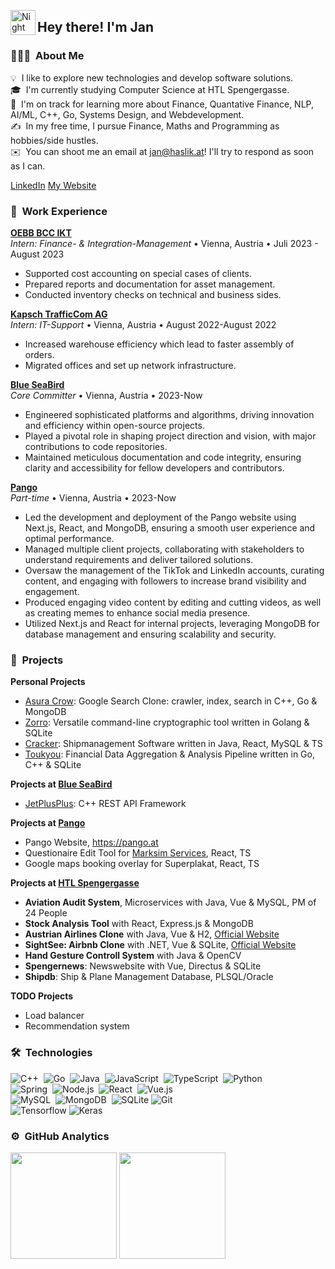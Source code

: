 <img alt="Night Coding" src="./assets/Hand%20Wave.gif" width='40' align="left"/><h2>Hey there! I'm Jan</h2>

### 👨🏻‍💻 &nbsp;About Me

💡 &nbsp;I like to explore new technologies and develop software solutions.\
🎓 &nbsp;I'm currently studying Computer Science at HTL Spengergasse.\
🌱 &nbsp;I'm on track for learning more about Finance, Quantative Finance, NLP, AI/ML, C++, Go, Systems Design, and Webdevelopment.\
✍️ &nbsp;In my free time, I pursue Finance, Maths and Programming as hobbies/side hustles.\
✉️ &nbsp;You can shoot me an email at jan@haslik.at! I'll try to respond as soon as I can.

[LinkedIn](https://www.linkedin.com/in/jan-haslik-8a5854252/)
[My Website](https://janhaslik.github.io)

### 🏢 &nbsp;Work Experience


**[OEBB BCC IKT](https://bcc.oebb.at/de/das-leisten-wir/information-communication-technology/fim)**\
*Intern: Finance- & Integration-Management* • Vienna, Austria • Juli 2023 - August 2023

- Supported cost accounting on special cases of clients.
- Prepared reports and documentation for asset management.
- Conducted inventory checks on technical and business sides.

**[Kapsch TrafficCom AG](https://kapsch.net)**\
*Intern: IT-Support* • Vienna, Austria • August 2022-August 2022

- Increased warehouse efficiency which lead to faster assembly of orders.
- Migrated offices and set up network infrastructure.

**[Blue SeaBird](https://blueseabird.com)**\
*Core Committer* • Vienna, Austria • 2023-Now

- Engineered sophisticated platforms and algorithms, driving innovation and efficiency within open-source projects.
- Played a pivotal role in shaping project direction and vision, with major contributions to code repositories.
- Maintained meticulous documentation and code integrity, ensuring clarity and accessibility for fellow developers and contributors.

**[Pango](https://pango.at)**\
*Part-time* • Vienna, Austria • 2023-Now

- Led the development and deployment of the Pango website using Next.js, React, and MongoDB, ensuring a smooth user experience and optimal performance.
- Managed multiple client projects, collaborating with stakeholders to understand requirements and deliver tailored solutions.
- Oversaw the management of the TikTok and LinkedIn accounts, curating content, and engaging with followers to increase brand visibility and engagement.
- Produced engaging video content by editing and cutting videos, as well as creating memes to enhance social media presence.
- Utilized Next.js and React for internal projects, leveraging MongoDB for database management and ensuring scalability and security.


### 🚧 &nbsp;Projects

**Personal Projects**

- [Asura Crow](https://github.com/Peeentaa/Asura-Crow): Google Search Clone: crawler, index, search in C++, Go & MongoDB
- [Zorro](https://github.com/Peeentaa/Zorro): Versatile command-line cryptographic tool written in Golang & SQLite
- [Cracker](https://github.com/Peeentaa/Cracker): Shipmanagement Software written in Java, React, MySQL & TS
- [Toukyou](https://github.com/Peeentaa/Toukyou): Financial Data Aggregation & Analysis Pipeline written in Go, C++ & SQLite

**Projects at [Blue SeaBird](https://www.blueseabird.com)**

- [JetPlusPlus](https://github.com/Blue-SeaBird/JetPlusPlus): C++ REST API Framework

**Projects at [Pango](https://www.pango.at)**

- Pango Website, https://pango.at
- Questionaire Edit Tool for [Marksim Services](https://www.marksim.net), React, TS
- Google maps booking overlay for Superplakat, React, TS

**Projects at [HTL Spengergasse](https://www.spengergasse.at)**

- **Aviation Audit System**, Microservices with Java, Vue & MySQL, PM of 24 People
- **Stock Analysis Tool** with React, Express.js & MongoDB
- **Austrian Airlines Clone** with Java, Vue & H2, [Official Website](https://www.austrian.com/at/de/homepage)
- **SightSee: Airbnb Clone** with .NET, Vue & SQLite, [Official Website](https://www.airbnb.com)
- **Hand Gesture Controll System** with Java & OpenCV
- **Spengernews**: Newswebsite with Vue, Directus & SQLite
- **Shipdb**: Ship & Plane Management Database, PLSQL/Oracle

**TODO Projects**

- Load balancer
- Recommendation system


### 🛠 &nbsp;Technologies

![C++](https://img.shields.io/badge/-C++-05122A?style=flat&logo=C%2B%2B&logoColor=00599C)&nbsp;
![Go](https://img.shields.io/badge/go-%2300ADD8.svg?style=flat&logo=go&logoColor=white)&nbsp;
![Java](https://img.shields.io/badge/java-%23ED8B00.svg?style=flat&logo=openjdk&logoColor=white)&nbsp;
![JavaScript](https://img.shields.io/badge/-JavaScript-05122A?style=flat&logo=javascript)&nbsp;
![TypeScript](https://img.shields.io/badge/typescript-%23007ACC.svg?style=flat&logo=typescript&logoColor=white)&nbsp;
![Python](https://img.shields.io/badge/-Python-05122A?style=flat&logo=python)&nbsp;\
![Spring](https://img.shields.io/badge/-spring-%236DB33F?style=flat&logo=spring&logoColor=white)&nbsp;
![Node.js](https://img.shields.io/badge/-Node.js-05122A?style=flat&logo=node.js)&nbsp;
![React](https://img.shields.io/badge/-React-05122A?style=flat&logo=react)&nbsp;
![Vue.js](https://img.shields.io/badge/vuejs-%2335495e.svg?style=flat&logo=vuedotjs&logoColor=%234FC08D)\
![MySQL](https://img.shields.io/badge/mysql-4479A1.svg?style=flat&logo=mysql&logoColor=white)&nbsp;
![MongoDB](https://img.shields.io/badge/MongoDB-%234ea94b.svg?style=flat&logo=mongodb&logoColor=white)&nbsp;
![SQLite](https://img.shields.io/badge/sqlite-%2307405e.svg?style=flat&logo=sqlite&logoColor=white)
![Git](https://img.shields.io/badge/-Git-05122A?style=flat&logo=git)&nbsp;\
![Tensorflow](https://img.shields.io/badge/tensorflow-black?style=flat&logo=tensorflow)
![Keras](https://img.shields.io/badge/Keras-%23D00000.svg?style=flat&logo=Keras&logoColor=white)

### ⚙️ &nbsp;GitHub Analytics

<div align="left">
  <img src="https://github-readme-stats.vercel.app/api?username=janhaslik&show_icons=true&count_private=true&theme=radical" height="170"/>
  <img src="https://github-readme-stats.vercel.app/api/top-langs/?username=janhaslik&layout=compact&langs_count=10&theme=radical" height="170"/>
</div>
